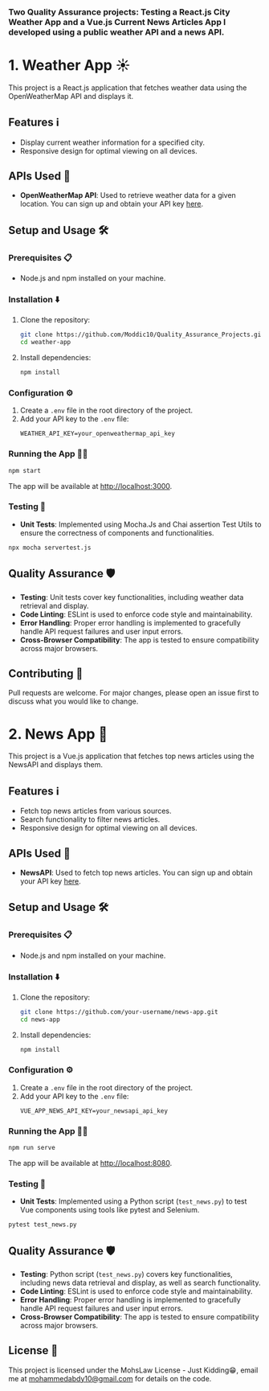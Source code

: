 ### Two Quality Assurance projects: Testing a React.js City Weather App and a Vue.js Current News Articles App I developed using a public weather API and a news API.

# 1. Weather App ☀️

This project is a React.js application that fetches weather data using the OpenWeatherMap API and displays it.

## Features ℹ️

- Display current weather information for a specified city.
- Responsive design for optimal viewing on all devices.

## APIs Used 🔌

- **OpenWeatherMap API**: Used to retrieve weather data for a given location. You can sign up and obtain your API key [here](https://openweathermap.org/api).

## Setup and Usage 🛠️

### Prerequisites 📋

- Node.js and npm installed on your machine.

### Installation ⬇️

1. Clone the repository:
   ```bash
   git clone https://github.com/Moddic10/Quality_Assurance_Projects.git
   cd weather-app
   ```

2. Install dependencies:
   ```bash
   npm install
   ```

### Configuration ⚙️

1. Create a `.env` file in the root directory of the project.
2. Add your API key to the `.env` file:
   ```plaintext
   WEATHER_API_KEY=your_openweathermap_api_key
   ```

### Running the App 🏃‍♂️

```bash
npm start
```

The app will be available at [http://localhost:3000](http://localhost:3000).

### Testing 🧪

- **Unit Tests**: Implemented using Mocha.Js and Chai assertion Test Utils to ensure the correctness of components and functionalities.

```bash
npx mocha servertest.js
```

## Quality Assurance 🛡️

- **Testing**: Unit tests cover key functionalities, including weather data retrieval and display.
- **Code Linting**: ESLint is used to enforce code style and maintainability.
- **Error Handling**: Proper error handling is implemented to gracefully handle API request failures and user input errors.
- **Cross-Browser Compatibility**: The app is tested to ensure compatibility across major browsers.

## Contributing 🤝

Pull requests are welcome. For major changes, please open an issue first to discuss what you would like to change.


# 2. News App 📰

This project is a Vue.js application that fetches top news articles using the NewsAPI and displays them.

## Features ℹ️

- Fetch top news articles from various sources.
- Search functionality to filter news articles.
- Responsive design for optimal viewing on all devices.

## APIs Used 🔌

- **NewsAPI**: Used to fetch top news articles. You can sign up and obtain your API key [here](https://newsapi.org/).

## Setup and Usage 🛠️

### Prerequisites 📋

- Node.js and npm installed on your machine.

### Installation ⬇️

1. Clone the repository:
   ```bash
   git clone https://github.com/your-username/news-app.git
   cd news-app
   ```

2. Install dependencies:
   ```bash
   npm install
   ```

### Configuration ⚙️

1. Create a `.env` file in the root directory of the project.
2. Add your API key to the `.env` file:
   ```plaintext
   VUE_APP_NEWS_API_KEY=your_newsapi_api_key
   ```

### Running the App 🏃‍♂️

```bash
npm run serve
```

The app will be available at [http://localhost:8080](http://localhost:8080).

### Testing 🧪

- **Unit Tests**: Implemented using a Python script (`test_news.py`) to test Vue components using tools like pytest and Selenium.

```bash
pytest test_news.py
```

## Quality Assurance 🛡️

- **Testing**: Python script (`test_news.py`) covers key functionalities, including news data retrieval and display, as well as search functionality.
- **Code Linting**: ESLint is used to enforce code style and maintainability.
- **Error Handling**: Proper error handling is implemented to gracefully handle API request failures and user input errors.
- **Cross-Browser Compatibility**: The app is tested to ensure compatibility across major browsers.

## License 📄

This project is licensed under the MohsLaw License - Just Kidding😁, email me at mohammedabdy10@gmail.com for details on the code.
